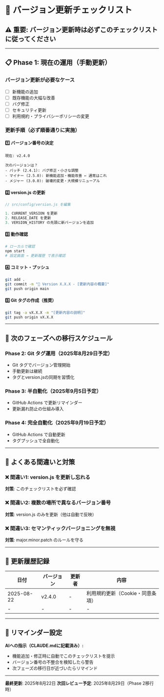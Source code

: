 # 🔖 バージョン更新チェックリスト

## ⚠️ 重要: バージョン更新時は必ずこのチェックリストに従ってください

---

## 📋 **Phase 1: 現在の運用（手動更新）**

### **バージョン更新が必要なケース**
- [ ] 新機能の追加
- [ ] 既存機能の大幅な改善
- [ ] バグ修正
- [ ] セキュリティ更新
- [ ] 利用規約・プライバシーポリシーの変更

### **更新手順（必ず順番通りに実施）**

#### **1️⃣ バージョン番号の決定**
```
現在: v2.4.0

次のバージョンは？
- パッチ (2.4.1): バグ修正・小さな調整
- マイナー (2.5.0): 新機能追加・機能改善 ← 通常はこれ
- メジャー (3.0.0): 破壊的変更・大規模リニューアル
```

#### **2️⃣ version.js の更新**
```javascript
// src/config/version.js を編集

1. CURRENT_VERSION を更新
2. RELEASE_DATE を更新
3. VERSION_HISTORY の先頭に新バージョンを追加
```

#### **3️⃣ 動作確認**
```bash
# ローカルで確認
npm start
# 設定画面 → 更新履歴 で表示確認
```

#### **4️⃣ コミット・プッシュ**
```bash
git add .
git commit -m "🔖 Version X.X.X - [更新内容の概要]"
git push origin main
```

#### **5️⃣ Git タグの作成（推奨）**
```bash
git tag -a vX.X.X -m "[更新内容の説明]"
git push origin vX.X.X
```

---

## 📅 **次のフェーズへの移行スケジュール**

### **Phase 2: Git タグ運用（2025年8月29日予定）**
- Git タグでバージョン管理開始
- 手動更新は継続
- タグとversion.jsの同期を習慣化

### **Phase 3: 半自動化（2025年9月5日予定）**
- GitHub Actions で更新リマインダー
- 更新漏れ防止の仕組み導入

### **Phase 4: 完全自動化（2025年9月19日予定）**
- GitHub Actions で自動更新
- タグプッシュで全自動化

---

## 🚨 **よくある間違いと対策**

### **❌ 間違い1: version.js を更新し忘れる**
**対策**: このチェックリストを必ず確認

### **❌ 間違い2: 複数の場所で異なるバージョン番号**
**対策**: version.js のみを更新（他は自動で反映）

### **❌ 間違い3: セマンティックバージョニングを無視**
**対策**: major.minor.patch のルールを守る

---

## 📝 **更新履歴記録**

| 日付 | バージョン | 更新者 | 内容 |
|------|------------|--------|------|
| 2025-08-22 | v2.4.0 | - | 利用規約更新（Cookie・同意条項） |
| - | - | - | - |

---

## 🔔 **リマインダー設定**

**AIへの指示（CLAUDE.mdに記載済み）:**
- 機能追加・修正時に自動でこのチェックリストを提示
- バージョン番号の不整合を検知したら警告
- 次フェーズの移行日が近づいたらリマインド

---

**最終更新**: 2025年8月22日
**次回レビュー予定**: 2025年8月29日（Phase 2移行時）